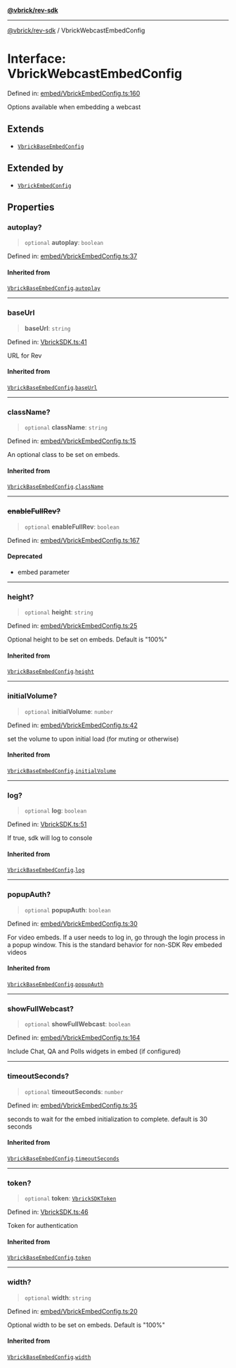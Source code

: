 [**@vbrick/rev-sdk**](../README.md)

***

[@vbrick/rev-sdk](../README.md) / VbrickWebcastEmbedConfig

# Interface: VbrickWebcastEmbedConfig

Defined in: [embed/VbrickEmbedConfig.ts:160](https://github.com/lukeselden/rev-sdk-js/blob/main/src/embed/VbrickEmbedConfig.ts#L160)

Options available when embedding a webcast

## Extends

- [`VbrickBaseEmbedConfig`](../Base/VbrickBaseEmbedConfig.md)

## Extended by

- [`VbrickEmbedConfig`](../Base/VbrickEmbedConfig.md)

## Properties

### autoplay?

> `optional` **autoplay**: `boolean`

Defined in: [embed/VbrickEmbedConfig.ts:37](https://github.com/lukeselden/rev-sdk-js/blob/main/src/embed/VbrickEmbedConfig.ts#L37)

#### Inherited from

[`VbrickBaseEmbedConfig`](../Base/VbrickBaseEmbedConfig.md).[`autoplay`](../Base/VbrickBaseEmbedConfig.md#autoplay)

***

### baseUrl

> **baseUrl**: `string`

Defined in: [VbrickSDK.ts:41](https://github.com/lukeselden/rev-sdk-js/blob/main/src/VbrickSDK.ts#L41)

URL for Rev

#### Inherited from

[`VbrickBaseEmbedConfig`](../Base/VbrickBaseEmbedConfig.md).[`baseUrl`](../Base/VbrickBaseEmbedConfig.md#baseurl)

***

### className?

> `optional` **className**: `string`

Defined in: [embed/VbrickEmbedConfig.ts:15](https://github.com/lukeselden/rev-sdk-js/blob/main/src/embed/VbrickEmbedConfig.ts#L15)

An optional class to be set on embeds.

#### Inherited from

[`VbrickBaseEmbedConfig`](../Base/VbrickBaseEmbedConfig.md).[`className`](../Base/VbrickBaseEmbedConfig.md#classname)

***

### ~~enableFullRev?~~

> `optional` **enableFullRev**: `boolean`

Defined in: [embed/VbrickEmbedConfig.ts:167](https://github.com/lukeselden/rev-sdk-js/blob/main/src/embed/VbrickEmbedConfig.ts#L167)

#### Deprecated

- embed parameter

***

### height?

> `optional` **height**: `string`

Defined in: [embed/VbrickEmbedConfig.ts:25](https://github.com/lukeselden/rev-sdk-js/blob/main/src/embed/VbrickEmbedConfig.ts#L25)

Optional height to be set on embeds. Default is "100%"

#### Inherited from

[`VbrickBaseEmbedConfig`](../Base/VbrickBaseEmbedConfig.md).[`height`](../Base/VbrickBaseEmbedConfig.md#height)

***

### initialVolume?

> `optional` **initialVolume**: `number`

Defined in: [embed/VbrickEmbedConfig.ts:42](https://github.com/lukeselden/rev-sdk-js/blob/main/src/embed/VbrickEmbedConfig.ts#L42)

set the volume to upon initial load (for muting or otherwise)

#### Inherited from

[`VbrickBaseEmbedConfig`](../Base/VbrickBaseEmbedConfig.md).[`initialVolume`](../Base/VbrickBaseEmbedConfig.md#initialvolume)

***

### log?

> `optional` **log**: `boolean`

Defined in: [VbrickSDK.ts:51](https://github.com/lukeselden/rev-sdk-js/blob/main/src/VbrickSDK.ts#L51)

If true, sdk will log to console

#### Inherited from

[`VbrickBaseEmbedConfig`](../Base/VbrickBaseEmbedConfig.md).[`log`](../Base/VbrickBaseEmbedConfig.md#log)

***

### popupAuth?

> `optional` **popupAuth**: `boolean`

Defined in: [embed/VbrickEmbedConfig.ts:30](https://github.com/lukeselden/rev-sdk-js/blob/main/src/embed/VbrickEmbedConfig.ts#L30)

For video embeds. If a user needs to log in, go through the login process in a popup window. This is the standard behavior for non-SDK Rev embeded videos

#### Inherited from

[`VbrickBaseEmbedConfig`](../Base/VbrickBaseEmbedConfig.md).[`popupAuth`](../Base/VbrickBaseEmbedConfig.md#popupauth)

***

### showFullWebcast?

> `optional` **showFullWebcast**: `boolean`

Defined in: [embed/VbrickEmbedConfig.ts:164](https://github.com/lukeselden/rev-sdk-js/blob/main/src/embed/VbrickEmbedConfig.ts#L164)

Include Chat, QA and Polls widgets in embed (if configured)

***

### timeoutSeconds?

> `optional` **timeoutSeconds**: `number`

Defined in: [embed/VbrickEmbedConfig.ts:35](https://github.com/lukeselden/rev-sdk-js/blob/main/src/embed/VbrickEmbedConfig.ts#L35)

seconds to wait for the embed initialization to complete. default is 30 seconds

#### Inherited from

[`VbrickBaseEmbedConfig`](../Base/VbrickBaseEmbedConfig.md).[`timeoutSeconds`](../Base/VbrickBaseEmbedConfig.md#timeoutseconds)

***

### token?

> `optional` **token**: [`VbrickSDKToken`](../Base/VbrickSDKToken.md)

Defined in: [VbrickSDK.ts:46](https://github.com/lukeselden/rev-sdk-js/blob/main/src/VbrickSDK.ts#L46)

Token for authentication

#### Inherited from

[`VbrickBaseEmbedConfig`](../Base/VbrickBaseEmbedConfig.md).[`token`](../Base/VbrickBaseEmbedConfig.md#token)

***

### width?

> `optional` **width**: `string`

Defined in: [embed/VbrickEmbedConfig.ts:20](https://github.com/lukeselden/rev-sdk-js/blob/main/src/embed/VbrickEmbedConfig.ts#L20)

Optional width to be set on embeds. Default is "100%"

#### Inherited from

[`VbrickBaseEmbedConfig`](../Base/VbrickBaseEmbedConfig.md).[`width`](../Base/VbrickBaseEmbedConfig.md#width)
